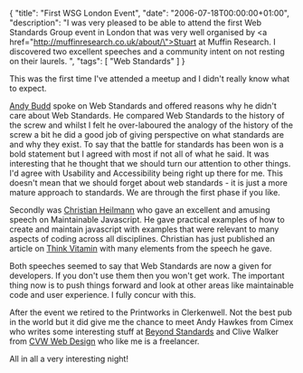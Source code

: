 {
  "title": "First WSG London Event",
  "date": "2006-07-18T00:00:00+01:00",
  "description": "I was very pleased to be able to attend the first Web Standards Group event in London that was very well organised by <a href=\"http://muffinresearch.co.uk/about/\">Stuart</a> at Muffin Research. I discovered two excellent speeches and a community intent on not resting on their laurels. ",
  "tags": [
    "Web Standards"
  ]
}

This was the first time I've attended a meetup and I didn't really know what to expect.

[Andy Budd][1] spoke on Web Standards and offered reasons why he didn't care about Web Standards. He compared Web Standards to the history of the screw and whilst I felt he over-laboured the analogy of the history of the screw a bit he did a good job of giving perspective on what standards are and why they exist. To say that the battle for standards has been won is a bold statement but I agreed with most if not all of what he said. It was interesting that he thought that we should turn our attention to other things. I'd agree with Usability and Accessibility being right up there for me. This doesn't mean that we should forget about web standards - it is just a more mature approach to standards. We are through the first phase if you like. 

Secondly was [Christian Heilmann][2] who gave an excellent and amusing speech on Maintainable Javascript. He gave practical examples of how to create and maintain javascript with examples that were relevant to many aspects of coding across all disciplines. Christian has just published [][3]an article on [Think Vitamin][4] with many elements from the speech he gave. 

Both speeches seemed to say that Web Standards are now a given for developers. If you don't use them then you won't get work. The important thing now is to push things forward and look at other areas like maintainable code and user experience. I fully concur with this. 

After the event we retired to the Printworks in Clerkenwell. Not the best pub in the world but it did give me the chance to meet Andy Hawkes from Cimex who writes some interesting stuff at [Beyond Standards][5] and Clive Walker from [CVW Web Design][6] who like me is a freelancer.

All in all a very interesting night!

 [1]: http://www.andybudd.com/
 [2]: http://wait-till-i.com/
 [3]: http://www.thinkvitamin.com/features/dev/the-importance-of-maintainable-javascript
 [4]: http://www.thinkvitamin.com/
 [5]: http://www.beyondstandards.com
 [6]: http://www.cvwdesign.co.uk/
